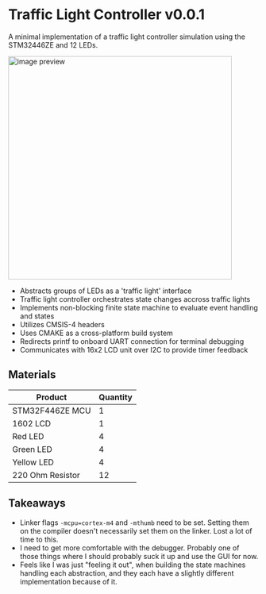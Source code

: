 # Traffic Light Controller v0.0.1

A minimal implementation of a traffic light controller simulation using the STM32446ZE and 12 LEDs.

<img src="/repo/image.jpg" alt="image preview" width="450" height="auto">

- Abstracts groups of LEDs as a 'traffic light' interface
- Traffic light controller orchestrates state changes accross traffic lights
- Implements non-blocking finite state machine to evaluate event handling and states
- Utilizes CMSIS-4 headers
- Uses CMAKE as a cross-platform build system
- Redirects printf to onboard UART connection for terminal debugging
- Communicates with 16x2 LCD unit over I2C to provide timer feedback

## Materials
| Product | Quantity |
| ------- | -------- |
| STM32F446ZE MCU | 1 |
| 1602 LCD | 1 |
| Red LED | 4 |
| Green LED | 4 |
| Yellow LED | 4 |
| 220 Ohm Resistor | 12 |

## Takeaways
- Linker flags `-mcpu=cortex-m4` and `-mthumb` need to be set. Setting them on the compiler doesn't necessarily set them on the linker. Lost a lot of time to this.
- I need to get more comfortable with the debugger. Probably one of those things where I should probably suck it up and use the GUI for now.
- Feels like I was just "feeling it out", when building the state machines handling each abstraction, and they each have a slightly different implementation because of it.
